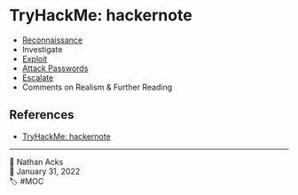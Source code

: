 # TryHackMe: hackernote

* [Reconnaissance](../log/2022-01-31-tryhackme-web-fundamentals-supplements.md)
* Investigate
* [Exploit](../log/2022-01-31-tryhackme-web-fundamentals-supplements.md)
* [Attack Passwords](../log/2022-01-31-tryhackme-web-fundamentals-supplements.md)
* [Escalate](../log/2022-01-31-tryhackme-web-fundamentals-supplements.md)
* Comments on Realism & Further Reading

## References

* [TryHackMe: hackernote](https://tryhackme.com/room/hackernote)

- - - -

<span aria-hidden="true">👤</span> Nathan Acks  
<span aria-hidden="true">📅</span> January 31, 2022  
<span aria-hidden="true">🏷️</span> #MOC
